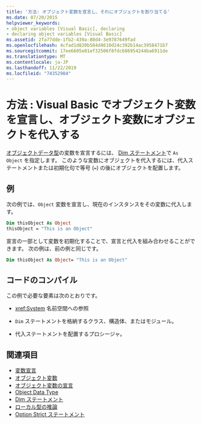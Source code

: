```yaml
---
title: '方法: オブジェクト変数を宣言し、それにオブジェクトを割り当てる'
ms.date: 07/20/2015
helpviewer_keywords:
- object variables [Visual Basic], declaring
- declaring object variables [Visual Basic]
ms.assetid: 2fa77dde-1fb2-439a-80d4-3e9787649fad
ms.openlocfilehash: 4cfad1d820b584d4610d24c392b14ac3958471b7
ms.sourcegitcommit: 17ee6605e01ef32506f8fdc686954244ba6911de
ms.translationtype: MT
ms.contentlocale: ja-JP
ms.lasthandoff: 11/22/2019
ms.locfileid: "74352904"
---
```

# <a name="how-to-declare-an-object-variable-and-assign-an-object-to-it-in-visual-basic"></a>方法 : Visual Basic でオブジェクト変数を宣言し、オブジェクト変数にオブジェクトを代入する

[オブジェクトデータ型](../../../../visual-basic/language-reference/data-types/object-data-type.md)の変数を宣言するには、 [Dim ステートメント](../../../../visual-basic/language-reference/statements/dim-statement.md)で `As Object` を指定します。 このような変数にオブジェクトを代入するには、代入ステートメントまたは初期化句で等号 (`=`) の後にオブジェクトを配置します。

## <a name="example"></a>例

次の例では、`Object` 変数を宣言し、現在のインスタンスをその変数に代入します。

```vb
Dim thisObject As Object
thisObject = "This is an Object"
```

宣言の一部として変数を初期化することで、宣言と代入を組み合わせることができます。 次の例は、前の例と同じです。

```vb
Dim thisObject As Object= "This is an Object"
```

## <a name="compiling-the-code"></a>コードのコンパイル

この例で必要な要素は次のとおりです。

- <xref:System> 名前空間への参照

- `Dim` ステートメントを格納するクラス、構造体、またはモジュール。

- 代入ステートメントを配置するプロシージャ。

## <a name="see-also"></a>関連項目

- [変数宣言](../../../../visual-basic/programming-guide/language-features/variables/variable-declaration.md)
- [オブジェクト変数](../../../../visual-basic/programming-guide/language-features/variables/object-variables.md)
- [オブジェクト変数の宣言](../../../../visual-basic/programming-guide/language-features/variables/object-variable-declaration.md)
- [Object Data Type](../../../../visual-basic/language-reference/data-types/object-data-type.md)
- [Dim ステートメント](../../../../visual-basic/language-reference/statements/dim-statement.md)
- [ローカル型の推論](../../../../visual-basic/programming-guide/language-features/variables/local-type-inference.md)
- [Option Strict ステートメント](../../../../visual-basic/language-reference/statements/option-strict-statement.md)
